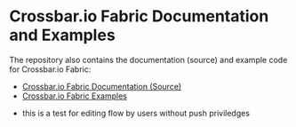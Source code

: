# Crossbar.io Fabric Documentation and Examples

The repository also contains the documentation (source) and example code for Crossbar.io Fabric:

* [Crossbar.io Fabric Documentation (Source)](https://github.com/crossbario/crossbar-fabric-docs/wiki)
* [Crossbar.io Fabric Examples](examples)

- this is a test for editing flow by users without push priviledges
